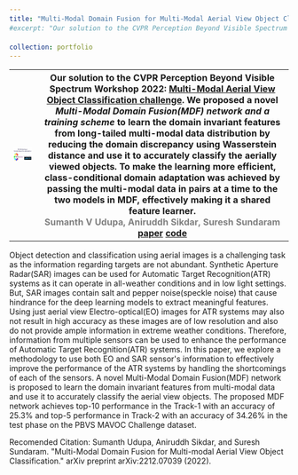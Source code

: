 ```yaml
---
title: "Multi-Modal Domain Fusion for Multi-Modal Aerial View Object Classification"
#excerpt: "Our solution to the CVPR Perception Beyond Visible Spectrum Workshop 2022: Multi-Modal Aerial View Object Classification challenge. We proposed a novel Multi-Modal Domain Fusion(MDF) network to learn the domain invariant features from multi-modal data and use it to accurately classify the aerial view objects<br/><a href="https://arxiv.org/pdf/2212.07039.pdf">paper</a>    <a href="https://github.com/Sumanth181099/PBVS_MAVOC2022">code</a><br><img src='/images/Screenshot from 2023-10-05 19-16-19.png'>"

collection: portfolio
---
```

<table style="border-collapse: collapse; border: none; font-size:16px">
<tr style="border: none;">
<th style="border: none;"><img src="/images/PBVS_MDF.gif" width="500%" height="500%"/></th>
<th style="border: none; ">Our solution to the CVPR Perception Beyond Visible Spectrum Workshop 2022: <a href="http://vcipl-okstate.org/pbvs/22/challenge.html">Multi-Modal Aerial View Object Classification challenge</a>. We proposed a novel <i>Multi-Modal Domain Fusion(MDF) network  and a training scheme</i> to learn the domain invariant features from long-tailed multi-modal data distribution by reducing the domain discrepancy using Wasserstein distance and use it to accurately classify the aerially viewed objects. To make the learning more efficient, class-conditional domain adaptation was achieved by passing the multi-modal data in pairs at a time to the two models in MDF, effectively making it a shared feature learner. <br>
<FONT COLOR="#808080">Sumanth V Udupa, Aniruddh Sikdar, Suresh Sundaram</FONT><br>
<a href="https://arxiv.org/pdf/2212.07039.pdf">paper</a>    <a href="https://github.com/Sumanth181099/PBVS_MAVOC2022">code</a><br>

</th>
</tr>
</table>

Object detection and classification using aerial images is a challenging task as the information regarding targets are not abundant. Synthetic Aperture Radar(SAR) images can be used for Automatic Target Recognition(ATR) systems as it can operate in all-weather conditions and in low light settings. But, SAR images contain salt and pepper noise(speckle noise) that cause hindrance for the deep learning models to extract meaningful features. Using just aerial view Electro-optical(EO) images for ATR systems may also not result in high accuracy as these images are of low resolution and also do not provide ample information in extreme weather conditions. Therefore, information from multiple sensors can be used to enhance the performance of Automatic Target Recognition(ATR) systems. In this paper, we explore a methodology to use both EO and SAR sensor's information to effectively improve the performance of the ATR systems by handling the shortcomings of each of the sensors. A novel Multi-Modal Domain Fusion(MDF) network is proposed to learn the domain invariant features from multi-modal data and use it to accurately classify the aerial view objects. The proposed MDF network achieves top-10 performance in the Track-1 with an accuracy of 25.3% and top-5 performance in Track-2 with an accuracy of 34.26% in the test phase on the PBVS MAVOC Challenge dataset.<br>

Recomended Citation: Sumanth Udupa, Aniruddh Sikdar, and Suresh Sundaram. "Multi-Modal Domain Fusion for Multi-modal Aerial View Object Classification." arXiv preprint arXiv:2212.07039 (2022).
